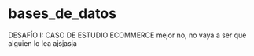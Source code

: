 # bases_de_datos
DESAFÍO I: CASO DE ESTUDIO ECOMMERCE
mejor no, no vaya a ser que alguien lo lea ajsjasja
